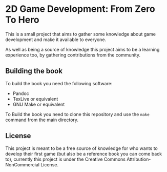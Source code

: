 2D Game Development: From Zero To Hero
======================================

This is a small project that aims to gather some knowledge about game development and make it available to everyone.

As well as being a source of knowledge this project aims to be a learning experience too, by gathering contributions from the community.


Building the book
-------------------

To build the book you need the following software:

- Pandoc
- TexLive or equivalent
- GNU Make or equivalent

To Build the book you need to clone this repository and use the `make` command from the main directory.

License
--------

This project is meant to be a free source of knowledge for who wants to develop their first game (but also be a reference book you can come back to), currently this project is under the Creative Commons Attribution-NonCommercial License.
